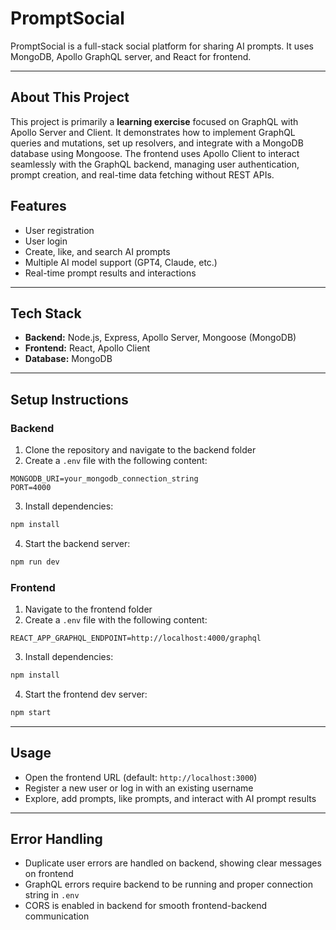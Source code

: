 # PromptSocial

PromptSocial is a full-stack social platform for sharing AI prompts. It uses MongoDB, Apollo GraphQL server, and React for frontend.

---

## About This Project

This project is primarily a **learning exercise** focused on GraphQL with Apollo Server and Client. It demonstrates how to implement GraphQL queries and mutations, set up resolvers, and integrate with a MongoDB database using Mongoose. The frontend uses Apollo Client to interact seamlessly with the GraphQL backend, managing user authentication, prompt creation, and real-time data fetching without REST APIs.


## Features

- User registration 
- User login
- Create, like, and search AI prompts
- Multiple AI model support (GPT4, Claude, etc.)
- Real-time prompt results and interactions

---

## Tech Stack

- **Backend:** Node.js, Express, Apollo Server, Mongoose (MongoDB)
- **Frontend:** React, Apollo Client
- **Database:** MongoDB

---

## Setup Instructions

### Backend

1. Clone the repository and navigate to the backend folder
2. Create a `.env` file with the following content:

```
MONGODB_URI=your_mongodb_connection_string
PORT=4000
```

3. Install dependencies:
```bash
npm install
```

4. Start the backend server:

```bash
npm run dev
```

### Frontend

1. Navigate to the frontend folder
2. Create a `.env` file with the following content:

```
REACT_APP_GRAPHQL_ENDPOINT=http://localhost:4000/graphql
```

3. Install dependencies:

```bash
npm install
```

4. Start the frontend dev server:

```bash
npm start
```

---

## Usage

* Open the frontend URL (default: `http://localhost:3000`)
* Register a new user or log in with an existing username
* Explore, add prompts, like prompts, and interact with AI prompt results

---

## Error Handling

* Duplicate user errors are handled on backend, showing clear messages on frontend
* GraphQL errors require backend to be running and proper connection string in `.env`
* CORS is enabled in backend for smooth frontend-backend communication

